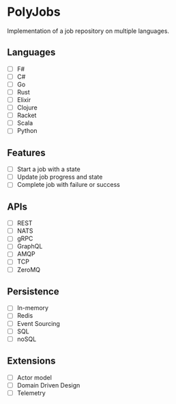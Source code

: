 # PolyJobs

Implementation of a job repository on multiple languages.

## Languages

- [ ] F#
- [ ] C#
- [ ] Go
- [ ] Rust
- [ ] Elixir
- [ ] Clojure
- [ ] Racket
- [ ] Scala
- [ ] Python

## Features

- [ ] Start a job with a state
- [ ] Update job progress and state
- [ ] Complete job with failure or success

## APIs

- [ ] REST
- [ ] NATS
- [ ] gRPC
- [ ] GraphQL
- [ ] AMQP
- [ ] TCP
- [ ] ZeroMQ

## Persistence

- [ ] In-memory
- [ ] Redis
- [ ] Event Sourcing
- [ ] SQL
- [ ] noSQL

## Extensions

- [ ] Actor model
- [ ] Domain Driven Design
- [ ] Telemetry
